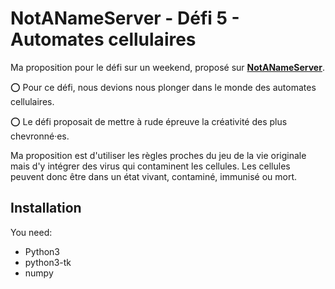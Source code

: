 # NotANameServer - Défi 5 - Automates cellulaires

Ma proposition pour le défi sur un weekend, proposé sur **[NotANameServer](https://github.com/NotANameServer/challenges)**.

:o: Pour ce défi, nous devions nous plonger dans le monde des automates cellulaires.

:o: Le défi proposait de mettre à rude épreuve la créativité des plus chevronné·es.

Ma proposition est d'utiliser les règles proches du jeu de la vie originale mais d'y intégrer des virus qui contaminent les cellules. Les cellules peuvent donc être dans un état vivant, contaminé, immunisé ou mort.

## Installation

You need:
- Python3
- python3-tk
- numpy
